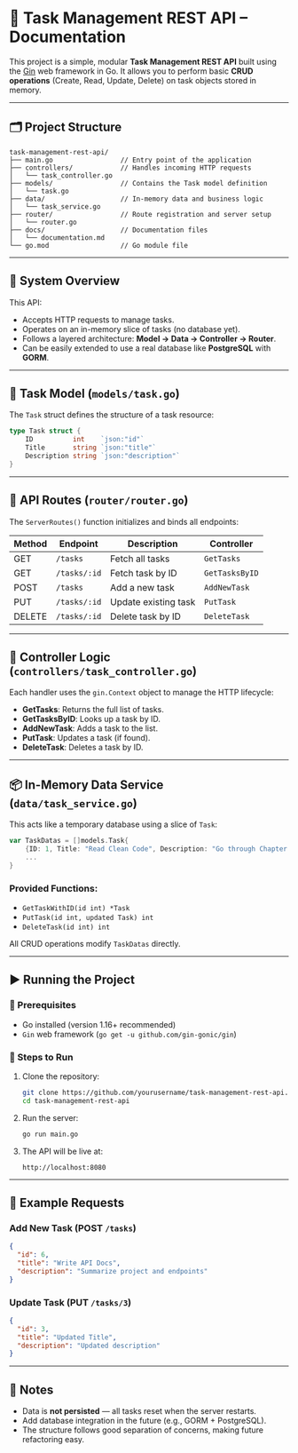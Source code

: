 # 📄 Task Management REST API – Documentation

This project is a simple, modular **Task Management REST API** built using the [Gin](https://github.com/gin-gonic/gin) web framework in Go. It allows you to perform basic **CRUD operations** (Create, Read, Update, Delete) on task objects stored in memory.

---

## 🗂️ Project Structure

```
task-management-rest-api/
├── main.go                 // Entry point of the application
├── controllers/            // Handles incoming HTTP requests
│   └── task_controller.go
├── models/                 // Contains the Task model definition
│   └── task.go
├── data/                   // In-memory data and business logic
│   └── task_service.go
├── router/                 // Route registration and server setup
│   └── router.go
├── docs/                   // Documentation files
│   └── documentation.md
└── go.mod                  // Go module file
```

---

## 🧠 System Overview

This API:
- Accepts HTTP requests to manage tasks.
- Operates on an in-memory slice of tasks (no database yet).
- Follows a layered architecture: **Model → Data → Controller → Router**.
- Can be easily extended to use a real database like **PostgreSQL** with **GORM**.

---

## 📌 Task Model (`models/task.go`)

The `Task` struct defines the structure of a task resource:

```go
type Task struct {
	ID          int    `json:"id"`
	Title       string `json:"title"`
	Description string `json:"description"`
}
```

---

## 🔀 API Routes (`router/router.go`)

The `ServerRoutes()` function initializes and binds all endpoints:

| Method | Endpoint        | Description               | Controller             |
|--------|------------------|---------------------------|------------------------|
| GET    | `/tasks`         | Fetch all tasks           | `GetTasks`             |
| GET    | `/tasks/:id`     | Fetch task by ID          | `GetTasksByID`         |
| POST   | `/tasks`         | Add a new task            | `AddNewTask`           |
| PUT    | `/tasks/:id`     | Update existing task      | `PutTask`              |
| DELETE | `/tasks/:id`     | Delete task by ID         | `DeleteTask`           |

---

## 🔧 Controller Logic (`controllers/task_controller.go`)

Each handler uses the `gin.Context` object to manage the HTTP lifecycle:

- **GetTasks**: Returns the full list of tasks.
- **GetTasksByID**: Looks up a task by ID.
- **AddNewTask**: Adds a task to the list.
- **PutTask**: Updates a task (if found).
- **DeleteTask**: Deletes a task by ID.

---

## 📦 In-Memory Data Service (`data/task_service.go`)

This acts like a temporary database using a slice of `Task`:

```go
var TaskDatas = []models.Task{
	{ID: 1, Title: "Read Clean Code", Description: "Go through Chapter 3: Functions"},
	...
}
```

### Provided Functions:

- `GetTaskWithID(id int) *Task`
- `PutTask(id int, updated Task) int`
- `DeleteTask(id int) int`

All CRUD operations modify `TaskDatas` directly.

---

## ▶️ Running the Project

### 🔧 Prerequisites
- Go installed (version 1.16+ recommended)
- `Gin` web framework (`go get -u github.com/gin-gonic/gin`)

### 🏁 Steps to Run
1. Clone the repository:
   ```bash
   git clone https://github.com/yourusername/task-management-rest-api.git
   cd task-management-rest-api
   ```

2. Run the server:
   ```bash
   go run main.go
   ```

3. The API will be live at:
   ```
   http://localhost:8080
   ```

---

## 🧪 Example Requests

### Add New Task (POST `/tasks`)
```json
{
  "id": 6,
  "title": "Write API Docs",
  "description": "Summarize project and endpoints"
}
```

### Update Task (PUT `/tasks/3`)
```json
{
  "id": 3,
  "title": "Updated Title",
  "description": "Updated description"
}
```

---

## 📌 Notes
- Data is **not persisted** — all tasks reset when the server restarts.
- Add database integration in the future (e.g., GORM + PostgreSQL).
- The structure follows good separation of concerns, making future refactoring easy.